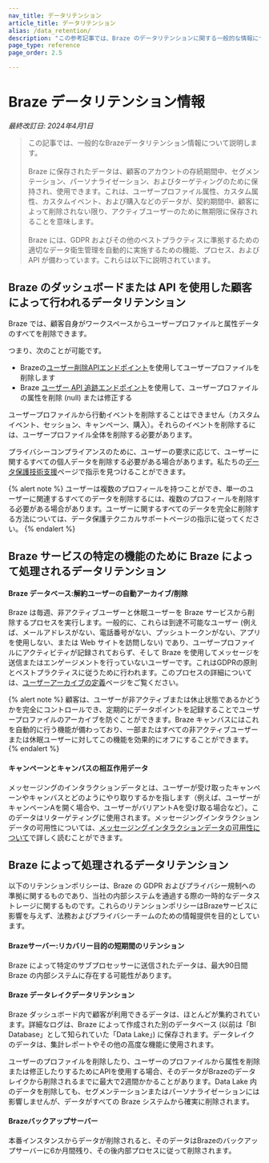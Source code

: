 ```yaml
---
nav_title: データリテンション
article_title: データリテンション
alias: /data_retention/
description: "この参考記事では、Braze のデータリテンションに関する一般的な情報について説明しています。"
page_type: reference
page_order: 2.5

---
```


<!--
Warning! Don't make any changes to this document without approval from the legal department.
-->

# Braze データリテンション情報

*最終改訂日: 2024年4月1日*

> この記事では、一般的なBrazeデータリテンション情報について説明します。<br><br>Braze に保存されたデータは、顧客のアカウントの存続期間中、セグメンテーション、パーソナライゼーション、およびターゲティングのために保持され、使用できます。これは、ユーザープロファイル属性、カスタム属性、カスタムイベント、および購入などのデータが、契約期間中、顧客によって削除されない限り、アクティブユーザーのために無期限に保存されることを意味します。<br><br>Braze には、GDPR およびその他のベストプラクティスに準拠するための適切なデータ衛生管理を自動的に実施するための機能、プロセス、および API が備わっています。これらは以下に説明されています。

## Braze のダッシュボードまたは API を使用した顧客によって行われるデータリテンション

Braze では、顧客自身がワークスペースからユーザープロファイルと属性データのすべてを削除できます。

つまり、次のことが可能です。 
- Brazeの[ユーザー削除APIエンドポイント]({{site.baseurl}}/api/endpoints/user_data/post_user_delete/)を使用してユーザープロファイルを削除します 
- Braze [ユーザー API 追跡エンドポイント]({{site.baseurl}}/api/endpoints/user_data/post_user_track/)を使用して、ユーザープロファイルの属性を削除 (null) または修正する

ユーザープロファイルから行動イベントを削除することはできません（カスタムイベント、セッション、キャンペーン、購入）。それらのイベントを削除するには、ユーザープロファイル全体を削除する必要があります。

プライバシーコンプライアンスのために、ユーザーの要求に応じて、ユーザーに関するすべての個人データを削除する必要がある場合があります。私たちの[データ保護技術支援]({{site.baseurl}}/help/dp-technical-assistance/#the-right-to-erasure)ページで指示を見つけることができます。

{% alert note %}
ユーザーは複数のプロフィールを持つことができ、単一のユーザーに関連するすべてのデータを削除するには、複数のプロフィールを削除する必要がある場合があります。ユーザーに関するすべてのデータを完全に削除する方法については、データ保護テクニカルサポートページの指示に従ってください。
{% endalert %}

## Braze サービスの特定の機能のために Braze によって処理されるデータリテンション

#### Braze データベース:解約ユーザーの自動アーカイブ/削除

Braze は毎週、非アクティブユーザーと休眠ユーザーを Braze サービスから削除するプロセスを実行します。一般的に、これらは到達不可能なユーザー (例えば、メールアドレスがない、電話番号がない、プッシュトークンがない、アプリを使用しない、または Web サイトを訪問しない) であり、ユーザープロファイルにアクティビティが記録されておらず、そして Braze を使用してメッセージを送信またはエンゲージメントを行っていないユーザーです。これはGDPRの原則とベストプラクティスに従うために行われます。このプロセスの詳細については、[ユーザーアーカイブの定義]({{site.baseurl}}/user_guide/data_and_analytics/user_data_collection/user_archival/)ページをご覧ください。

{% alert note %}
顧客は、ユーザーが非アクティブまたは休止状態であるかどうかを完全にコントロールでき、定期的にデータポイントを記録することでユーザープロファイルのアーカイブを防ぐことができます。Braze キャンバスにはこれを自動的に行う機能が備わっており、一部またはすべての非アクティブユーザーまたは休眠ユーザーに対してこの機能を効果的にオフにすることができます。
{% endalert %}

#### キャンペーンとキャンバスの相互作用データ 

メッセージングのインタラクションデータとは、ユーザーが受け取ったキャンペーンやキャンバスとどのようにやり取りするかを指します（例えば、ユーザーがキャンペーンAを開く場合や、ユーザーがバリアントAを受け取る場合など）。このデータはリターゲティングに使用されます。メッセージングインタラクションデータの可用性については、[メッセージングインタラクションデータの可用性について]({{site.baseurl}}/messaging_interaction_data/)で詳しく読むことができます。

## Braze によって処理されるデータリテンション

以下のリテンションポリシーは、Braze の GDPR およびプライバシー規制への準拠に関するものであり、当社の内部システムを通過する際の一時的なデータストレージに関するものです。これらのリテンションポリシーはBrazeサービスに影響を与えず、法務およびプライバシーチームのための情報提供を目的としています。

#### Brazeサーバー:リカバリー目的の短期間のリテンション

Braze によって特定のサブプロセッサーに送信されたデータは、最大90日間 Braze の内部システムに存在する可能性があります。

#### Braze データレイクデータリテンション

Braze ダッシュボード内で顧客が利用できるデータは、ほとんどが集約されています。詳細なログは、Braze によって作成された別のデータベース (以前は「BI Database」として知られていた「Data Lake」) に保存されます。データレイクのデータは、集計レポートやその他の高度な機能に使用されます。

ユーザーのプロファイルを削除したり、ユーザーのプロファイルから属性を削除または修正したりするためにAPIを使用する場合、そのデータがBrazeのデータレイクから削除されるまでに最大で2週間かかることがあります。Data Lake 内のデータを削除しても、セグメンテーションまたはパーソナライゼーションには影響しませんが、データがすべての Braze システムから確実に削除されます。

#### Brazeバックアップサーバー

本番インスタンスからデータが削除されると、そのデータはBrazeのバックアップサーバーに6か月間残り、その後内部プロセスに従って削除されます。
